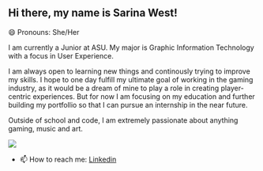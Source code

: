 ## Hi there, my name is Sarina West!
😄 Pronouns: She/Her
<p> I am currently a Junior at ASU. My major is Graphic Information Technology with a focus in User Experience.</p>

<p> I am always open to learning new things and continously trying to improve my skills. I hope to one day fulfill my ultimate goal of working in the gaming industry, as it would be a dream of mine to play a role in creating player-centric experiences. But for now I am focusing on my education and further building my portfollio so that I can pursue an internship in the near future.</p>
<p>Outside of school and code, I am extremely passionate about anything gaming, music and art. 
  
  ![](https://media0.giphy.com/media/v1.Y2lkPTc5MGI3NjExN2Nxbm11bjgwdm54bjJ5N2dxZTQ3a3dtMnV3c3hldGF3MWFzMHNhNCZlcD12MV9pbnRlcm5hbF9naWZfYnlfaWQmY3Q9Zw/EU9Uy71hqoXPW/giphy.gif) 

- 📫 How to reach me:
  [Linkedin](https://www.linkedin.com/in/sarinawest/)
  


